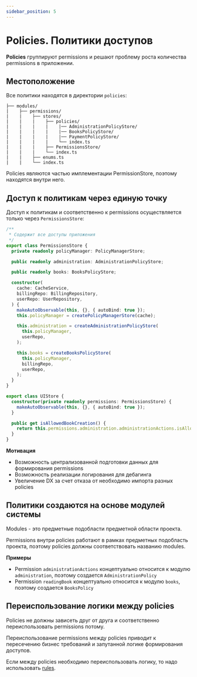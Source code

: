 ```yaml
---
sidebar_position: 5
---
```


# Policies. Политики доступов

**Policies** группируют permissions и решают проблему роста количества permissions в приложении.

## Местоположение

Все политики находятся в директории `policies`:
```
├── modules/
|    ├── permissions/
|    |    ├── stores/
|    |    |    ├── policies/
|    |    |    |    |── AdministrationPolicyStore/
|    |    |    |    |── BooksPolicyStore/
|    |    |    |    |── PaymentPolicyStore/
|    |    |    |    └── index.ts
|    |    |    ├── PermissionsStore/
|    |    |    └── index.ts
|    |    ├── enums.ts
|    |    └── index.ts
```

Policies являются частью имплементации PermissionStore, поэтому находятся внутри него.

## Доступ к политикам через единую точку

Доступ к политикам и соответственно к permissions осуществляется только через `PermissionsStore`:
```ts
/**
 * Содержит все доступы приложения
 */
export class PermissionsStore {
  private readonly policyManager: PolicyManagerStore;

  public readonly administration: AdministrationPolicyStore;

  public readonly books: BooksPolicyStore;

  constructor(
    cache: CacheService,
    billingRepo: BillingRepository,
    userRepo: UserRepository,
  ) {
    makeAutoObservable(this, {}, { autoBind: true });
    this.policyManager = createPolicyManagerStore(cache);

    this.administration = createAdministrationPolicyStore(
      this.policyManager,
      userRepo,
    );

    this.books = createBooksPolicyStore(
      this.policyManager,
      billingRepo,
      userRepo,
    );
  }
}
```

```ts
export class UIStore {
  constructor(private readonly permissions: PermissionsStore) {
    makeAutoObservable(this, {}, { autoBind: true });
  }

  public get isAllowedBookCreation() {
    return this.permissions.administration.administrationActions.isAllowed;
  }
}
```

**Мотивация**

- Возможность централизованной подготовки данных для формирования permissions
- Возможность реализации логирования для дебагинга
- Увеличение DX за счет отказа от необходимо импорта разных policies

## Политики создаются на основе модулей системы

Modules - это предметные подобласти предметной области проекта.

Permissions внутри policies работают в рамках предметных подобласть проекта, поэтому policies должны соответствовать названию modules.

**Примеры**

- Permission `administrationActions` концептуально относится к модулю `administration`, поэтому создается `AdministrationPolicy`
- Permission `readingBook` концептуально относится к модулю `books`, поэтому создается `BooksPolicy`

## Переиспользование логики между policies

Policies не должны зависеть друг от друга и соответственно переиспользовать permissions потому.

Переиспользование permissions между policies приводит к пересечению бизнес требований и запутанной логике формирования доступов.

Если между policies необходимо переиспользовать логику, то надо использовать [rules](./rules).
